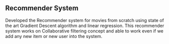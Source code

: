 ## Recommender System

Developed the Recommender system for movies from scratch using state of the art Gradient Descent algorithm and linear regression.
This recommender system works on Collaborative filtering concept and able to work even if we add any new item or new user into the system.
